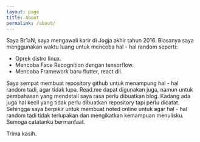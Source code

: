 ```yaml
---
layout: page
title: About
permalink: /about/
---
```

Saya Br1aN, saya mengawali karir di Jogja akhir tahun 2016. Biasanya saya menggunakan waktu luang untuk mencoba hal - hal random seperti:
- Oprek distro linux.
- Mencoba Face Recognition dengan tensorflow.
- Mencoba Framework baru flutter, react dll.

Saya sempat membuat repository github untuk menampung hal - hal random tadi, agar tidak lupa. Read.me dapat digunakan juga, namun untuk pembahasan yang mendetail saya rasa perlu dibuatkan blog. Kadang ada juga hal kecil yang tidak perlu dibuatkan repository tapi perlu dicatat. Sehingga saya berpikir untuk membuat noted online untuk agar hal - hal random tadi tidak terlupakan dan mengikatkan kemampuan menulisku. Semoga catatanku bermanfaat.

Trima kasih.
